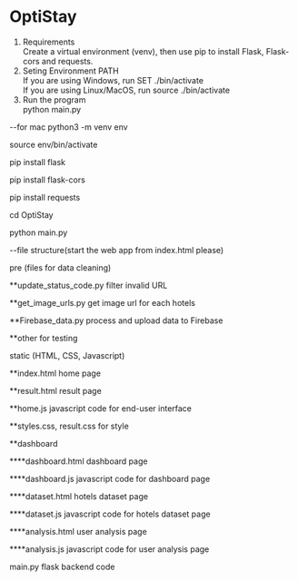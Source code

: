 # OptiStay

1. Requirements <br>
   Create a virtual environment (venv), then use pip to install Flask, Flask-cors and requests. <br>
2. Seting Environment PATH <br>
   If you are using Windows, run SET ./bin/activate <br>
   If you are using Linux/MacOS, run source ./bin/activate <br>
3. Run the program <br>
   python main.py

--for mac
python3 -m venv env

source env/bin/activate

pip install flask

pip install flask-cors

pip install requests

cd OptiStay

python main.py


--file structure(start the web app from index.html please)

pre (files for data cleaning)

**update_status_code.py filter invalid URL
  
**get_image_urls.py get image url for each hotels
  
**Firebase_data.py process and upload data to Firebase
  
**other for testing
  
static (HTML, CSS, Javascript)

**index.html home page
  
**result.html result page
  
**home.js javascript code for end-user interface
  
**styles.css, result.css for style
  
**dashboard
  
****dashboard.html dashboard page
    
****dashboard.js javascript code for dashboard page
    
****dataset.html hotels dataset page
    
****dataset.js javascript code for hotels dataset page
    
****analysis.html user analysis page 
    
****analysis.js javascript code for user analysis page
    
main.py flask backend code
    
  
